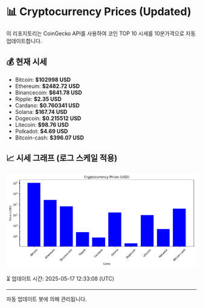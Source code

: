 
# 📊 Cryptocurrency Prices (Updated)

이 리포지토리는 CoinGecko API를 사용하여 코인 TOP 10 시세를 10분가격으로 자동 업데이트합니다.

## 💰 현재 시세
- Bitcoin: **$102998 USD**
- Ethereum: **$2482.72 USD**
- Binancecoin: **$641.78 USD**
- Ripple: **$2.35 USD**
- Cardano: **$0.760341 USD**
- Solana: **$167.74 USD**
- Dogecoin: **$0.215512 USD**
- Litecoin: **$98.76 USD**
- Polkadot: **$4.69 USD**
- Bitcoin-cash: **$396.07 USD**

## 📈 시세 그래프 (로그 스케일 적용)
![Crypto Prices](crypto_prices.png)

⏳ 업데이트 시간: 2025-05-17 12:33:08 (UTC)

---
자동 업데이트 봇에 의해 관리됩니다.
